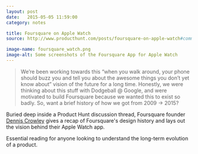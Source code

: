 ```yaml
---
layout: post
date:   2015-05-05 11:59:00
category: notes

title: Foursquare on Apple Watch
source: http://www.producthunt.com/posts/foursquare-on-apple-watch#comment-91267

image-name: foursquare_watch.png
image-alt: Some screenshots of the Foursquare App for Apple Watch
---
```


> We’re been working towards this “when you walk around, your phone should buzz you and tell you about the awesome things you don’t yet know about” vision of the future for a long time. Honestly, we were thinking about this stuff with Dodgeball @ Google, and were motivated to build Foursquare because we wanted this to exist so badly. So, want a brief history of how we got from 2009 -> 2015?

Buried deep inside a Product Hunt discussion thread, Foursquare founder [Dennis Crowley](https://twitter.com/dens) gives a recap of Foursquare's design history and lays out the vision behind their Apple Watch app.

Essential reading for anyone looking to understand the long-term evolution of a product.